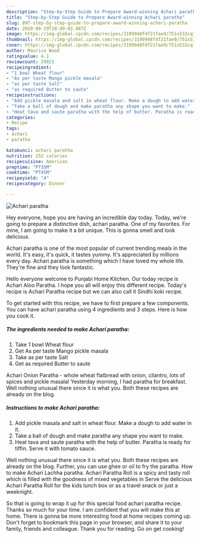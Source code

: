 ```yaml
---
description: "Step-by-Step Guide to Prepare Award-winning Achari paratha"
title: "Step-by-Step Guide to Prepare Award-winning Achari paratha"
slug: 897-step-by-step-guide-to-prepare-award-winning-achari-paratha
date: 2020-08-19T10:49:03.887Z
image: https://img-global.cpcdn.com/recipes/3199948fdf21fae9/751x532cq70/achari-paratha-recipe-main-photo.jpg
thumbnail: https://img-global.cpcdn.com/recipes/3199948fdf21fae9/751x532cq70/achari-paratha-recipe-main-photo.jpg
cover: https://img-global.cpcdn.com/recipes/3199948fdf21fae9/751x532cq70/achari-paratha-recipe-main-photo.jpg
author: Maurice Wood
ratingvalue: 4.1
reviewcount: 29021
recipeingredient:
- "1 bowl Wheat flour"
- "As per taste Mango pickle masala"
- "as per taste Salt"
- "as required Butter to saute"
recipeinstructions:
- "Add pickle masala and salt in wheat flour. Make a dough to add water in it."
- "Take a ball of dough and make paratha any shape you want to make."
- "Heat tava and saute paratha with the help of butter. Paratha is ready for tiffin. Serve it with tomato sauce."
categories:
- Recipe
tags:
- achari
- paratha

katakunci: achari paratha 
nutrition: 252 calories
recipecuisine: American
preptime: "PT35M"
cooktime: "PT45M"
recipeyield: "4"
recipecategory: Dinner

---
```



![Achari paratha](https://img-global.cpcdn.com/recipes/3199948fdf21fae9/751x532cq70/achari-paratha-recipe-main-photo.jpg)

Hey everyone, hope you are having an incredible day today. Today, we're going to prepare a distinctive dish, achari paratha. One of my favorites. For mine, I am going to make it a bit unique. This is gonna smell and look delicious.

Achari paratha is one of the most popular of current trending meals in the world. It's easy, it's quick, it tastes yummy. It's appreciated by millions every day. Achari paratha is something which I have loved my whole life. They're fine and they look fantastic.

Hello everyone welcome to Punjabi Home Kitchen. Our today recipe is Achari Aloo Paratha. I hope you all will enjoy this different recipe. Today&#39;s recipe is Achari Paratha recipe but we can also call it Sindhi koki recipe.


To get started with this recipe, we have to first prepare a few components. You can have achari paratha using 4 ingredients and 3 steps. Here is how you cook it.

<!--inarticleads1-->

##### The ingredients needed to make Achari paratha:

1. Take 1 bowl Wheat flour
1. Get As per taste Mango pickle masala
1. Take as per taste Salt
1. Get as required Butter to saute


Achari Onion Paratha - whole wheat flatbread with onion, cilantro, lots of spices and pickle masala! Yesterday morning, I had paratha for breakfast. Well nothing unusual there since it is what you. Both these recipes are already on the blog. 

<!--inarticleads2-->

##### Instructions to make Achari paratha:

1. Add pickle masala and salt in wheat flour. Make a dough to add water in it.
1. Take a ball of dough and make paratha any shape you want to make.
1. Heat tava and saute paratha with the help of butter. Paratha is ready for tiffin. Serve it with tomato sauce.


Well nothing unusual there since it is what you. Both these recipes are already on the blog. Further, you can use ghee or oil to fry the paratha. How to make Achari Lachha paratha. Achari Paratha Roll is a spicy and tasty roll which is filled with the goodness of mixed vegetables in Serve the delicious Achari Paratha Roll for the kids lunch box or as a travel snack or just a weeknight. 

So that is going to wrap it up for this special food achari paratha recipe. Thanks so much for your time. I am confident that you will make this at home. There is gonna be more interesting food at home recipes coming up. Don't forget to bookmark this page in your browser, and share it to your family, friends and colleague. Thank you for reading. Go on get cooking!
